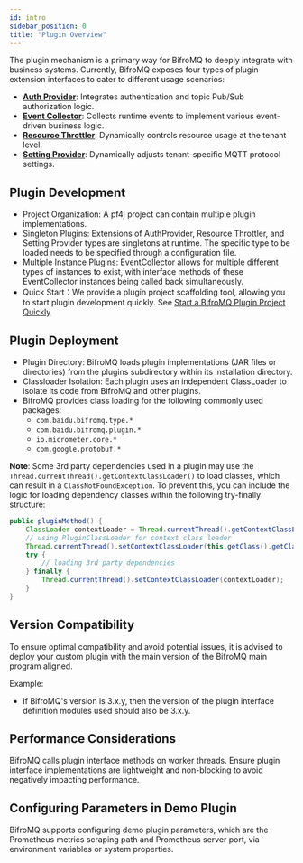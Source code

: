 ```yaml
---
id: intro
sidebar_position: 0
title: "Plugin Overview"
---
```


The plugin mechanism is a primary way for BifroMQ to deeply integrate with business systems. Currently, BifroMQ exposes four types of plugin extension interfaces to cater to different usage scenarios:

* **[Auth Provider](1_auth_provider.md)**: Integrates authentication and topic Pub/Sub authorization logic.
* **[Event Collector](2_event_collector.md)**: Collects runtime events to implement various event-driven business logic.
* **[Resource Throttler](3_resource_throttler.md)**: Dynamically controls resource usage at the tenant level.
* **[Setting Provider](4_setting_provider/intro.md)**: Dynamically adjusts tenant-specific MQTT protocol settings.

## Plugin Development

* Project Organization: A pf4j project can contain multiple plugin implementations.
* Singleton Plugins: Extensions of AuthProvider, Resource Throttler, and Setting Provider types are singletons at runtime. The specific type to be loaded needs to be specified through a configuration file.
* Multiple Instance Plugins: EventCollector allows for multiple different types of instances to exist, with interface methods of these EventCollector instances being called back simultaneously.
* Quick Start：We provide a plugin project scaffolding tool, allowing you to start plugin development quickly. See [Start a BifroMQ Plugin Project Quickly](../plugin_practice/#start-a-bifromq-plugin-project-quickly)

## Plugin Deployment

* Plugin Directory: BifroMQ loads plugin implementations (JAR files or directories) from the plugins subdirectory within its installation directory.
* Classloader Isolation: Each plugin uses an independent ClassLoader to isolate its code from BifroMQ and other plugins.
* BifroMQ provides class loading for the following commonly used packages:
    * `com.baidu.bifromq.type.*`
    * `com.baidu.bifromq.plugin.*`
    * `io.micrometer.core.*`
    * `com.google.protobuf.*`

**Note**: Some 3rd party dependencies used in a plugin may use the `Thread.currentThread().getContextClassLoader()` to load classes, which can result in a `ClassNotFoundException`. To prevent this, you can include the logic for loading dependency classes within the following try-finally structure:

```java
public pluginMethod() {
    ClassLoader contextLoader = Thread.currentThread().getContextClassLoader();
    // using PluginClassLoader for context class loader 
    Thread.currentThread().setContextClassLoader(this.getClass().getClassLoader());
    try {
        // loading 3rd party dependencies
    } finally {
        Thread.currentThread().setContextClassLoader(contextLoader);
    }
}
```

## Version Compatibility

To ensure optimal compatibility and avoid potential issues, it is advised to deploy your custom plugin with the main version of the BifroMQ main program aligned.

Example:

* If BifroMQ's version is 3.x.y, then the version of the plugin interface definition modules used should also be 3.x.y.

## Performance Considerations

BifroMQ calls plugin interface methods on worker threads. Ensure plugin interface implementations are lightweight and non-blocking to avoid negatively impacting performance.

## Configuring Parameters in Demo Plugin
BifroMQ supports configuring demo plugin parameters, which are the Prometheus metrics scraping path and Prometheus
server port, via environment variables or system properties.